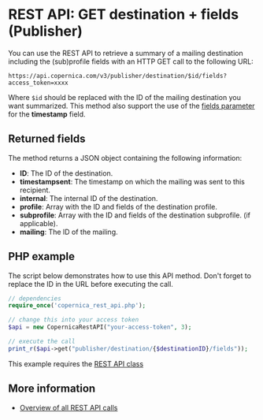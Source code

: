 # REST API: GET destination + fields (Publisher)

You can use the REST API to retrieve a summary of a mailing destination 
including the (sub)profile fields with an HTTP 
GET call to the following URL:

`https://api.copernica.com/v3/publisher/destination/$id/fields?access_token=xxxx`

Where `$id` should be replaced with the ID of the mailing destination you want summarized. 
This method also support the use of the [fields parameter](./rest-fields-parameter) 
for the **timestamp** field.

## Returned fields

The method returns a JSON object containing the following information:

* **ID**: The ID of the destination.
* **timestampsent**: The timestamp on which the mailing was sent to this recipient.
* **internal**: The internal ID of the destination.
* **profile**: Array with the ID and fields of the destination profile.
* **subprofile**: Array with the ID and fields of the destination subprofile. (if applicable).
* **mailing**: The ID of the mailing.

## PHP example

The script below demonstrates how to use this API method. Don't forget 
to replace the ID in the URL before executing the call.

```php
// dependencies
require_once('copernica_rest_api.php');

// change this into your access token
$api = new CopernicaRestAPI("your-access-token", 3);

// execute the call
print_r($api->get("publisher/destination/{$destinationID}/fields"));
```

This example requires the [REST API class](./rest-php)

## More information

* [Overview of all REST API calls](./rest-api)
